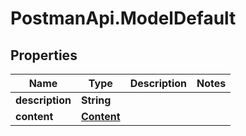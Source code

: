# PostmanApi.ModelDefault

## Properties

Name | Type | Description | Notes
------------ | ------------- | ------------- | -------------
**description** | **String** |  | 
**content** | [**Content**](Content.md) |  | 



